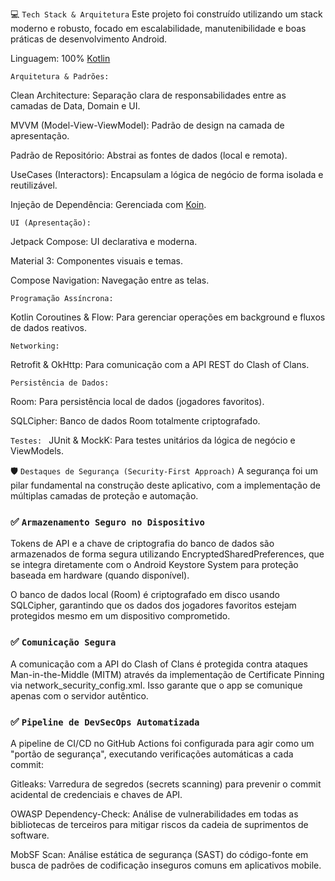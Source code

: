 💻 `Tech Stack & Arquitetura`
Este projeto foi construído utilizando um stack moderno e robusto, focado em escalabilidade, manutenibilidade e boas práticas de desenvolvimento Android.

Linguagem: 100% [Kotlin](https://kotlinlang.org/)

`Arquitetura & Padrões:`

Clean Architecture: Separação clara de responsabilidades entre as camadas de Data, Domain e UI.

MVVM (Model-View-ViewModel): Padrão de design na camada de apresentação.

Padrão de Repositório: Abstrai as fontes de dados (local e remota).

UseCases (Interactors): Encapsulam a lógica de negócio de forma isolada e reutilizável.

Injeção de Dependência: Gerenciada com [Koin](https://insert-koin.io/).

`UI (Apresentação):`

Jetpack Compose: UI declarativa e moderna.

Material 3: Componentes visuais e temas.

Compose Navigation: Navegação entre as telas.

`Programação Assíncrona:`

Kotlin Coroutines & Flow: Para gerenciar operações em background e fluxos de dados reativos.

`Networking:`

Retrofit & OkHttp: Para comunicação com a API REST do Clash of Clans.

`Persistência de Dados:`

Room: Para persistência local de dados (jogadores favoritos).

SQLCipher: Banco de dados Room totalmente criptografado.

`Testes:
`
JUnit & MockK: Para testes unitários da lógica de negócio e ViewModels.

🛡️ `Destaques de Segurança (Security-First Approach)`
A segurança foi um pilar fundamental na construção deste aplicativo, com a implementação de múltiplas camadas de proteção e automação.

### ✅ `Armazenamento Seguro no Dispositivo`
Tokens de API e a chave de criptografia do banco de dados são armazenados de forma segura utilizando EncryptedSharedPreferences, que se integra diretamente com o Android Keystore System para proteção baseada em hardware (quando disponível).

O banco de dados local (Room) é criptografado em disco usando SQLCipher, garantindo que os dados dos jogadores favoritos estejam protegidos mesmo em um dispositivo comprometido.

### ✅ `Comunicação Segura`
A comunicação com a API do Clash of Clans é protegida contra ataques Man-in-the-Middle (MITM) através da implementação de Certificate Pinning via network_security_config.xml. Isso garante que o app se comunique apenas com o servidor autêntico.

### ✅ `Pipeline de DevSecOps Automatizada`
A pipeline de CI/CD no GitHub Actions foi configurada para agir como um "portão de segurança", executando verificações automáticas a cada commit:

Gitleaks: Varredura de segredos (secrets scanning) para prevenir o commit acidental de credenciais e chaves de API.

OWASP Dependency-Check: Análise de vulnerabilidades em todas as bibliotecas de terceiros para mitigar riscos da cadeia de suprimentos de software.

MobSF Scan: Análise estática de segurança (SAST) do código-fonte em busca de padrões de codificação inseguros comuns em aplicativos mobile.
